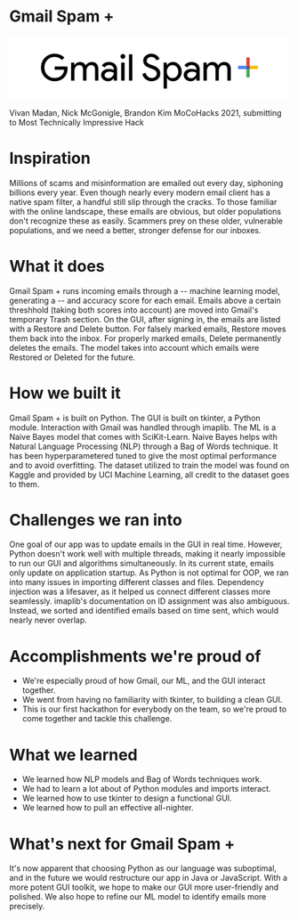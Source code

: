 # Gmail Spam +
![Gmail_Spam_+_banner](/assets/banner.png)

Vivan Madan, Nick McGonigle, Brandon Kim
MoCoHacks 2021, submitting to Most Technically Impressive Hack

# Inspiration
Millions of scams and misinformation are emailed out every day, siphoning billions every year. Even though nearly every modern email client has a native spam filter, a handful still slip through the cracks. To those familiar with the online landscape, these emails are obvious, but older populations don't recognize these as easily. Scammers prey on these older, vulnerable populations, and we need a better, stronger defense for our inboxes.

# What it does
Gmail Spam + runs incoming emails through a -- machine learning model, generating a -- and accuracy score for each email. Emails above a certain threshhold (taking both scores into account) are moved into Gmail's temporary Trash section.
On the GUI, after signing in, the emails are listed with a Restore and Delete button. For falsely marked emails, Restore moves them back into the inbox. For properly marked emails, Delete permanently deletes the emails. The model takes into account which emails were Restored or Deleted for the future.

# How we built it
Gmail Spam + is built on Python. The GUI is built on tkinter, a Python module.
Interaction with Gmail was handled through imaplib.
The ML is a Naive Bayes model that comes with SciKit-Learn. Naive Bayes helps with Natural Language Processing (NLP) through a Bag of Words technique. It has been hyperparametered tuned to give the most optimal performance and to avoid overfitting. The dataset utilized to train the model was found on Kaggle and provided by UCI Machine Learning, all credit to the dataset goes to them.

# Challenges we ran into
One goal of our app was to update emails in the GUI in real time. However, Python doesn't work well with multiple threads, making it nearly impossible to run our GUI and algorithms simultaneously. In its current state, emails only update on application startup.
As Python is not optimal for OOP, we ran into many issues in importing different classes and files. Dependency injection was a lifesaver, as it helped us connect different classes more seamlessly.
imaplib's documentation on ID assignment was also ambiguous. Instead, we sorted and identified emails based on time sent, which would nearly never overlap.

# Accomplishments we're proud of
- We're especially proud of how Gmail, our ML, and the GUI interact together.
- We went from having no familiarity with tkinter, to building a clean GUI.
- This is our first hackathon for everybody on the team, so we're proud to come together and tackle this challenge.


# What we learned
- We learned how NLP models and Bag of Words techniques work.
- We had to learn a lot about of Python modules and imports interact.
- We learned how to use tkinter to design a functional GUI.
- We learned how to pull an effective all-nighter.

# What's next for Gmail Spam +
It's now apparent that choosing Python as our language was suboptimal, and in the future we would restructure our app in Java or JavaScript. With a more potent GUI toolkit, we hope to make our GUI more user-friendly and polished. We also hope to refine our ML model to identify emails more precisely.
